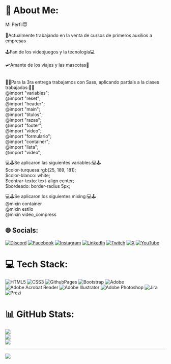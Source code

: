 # 💫 About Me:
Mi Perfil😇<br><br>👷Actualmente trabajando en la venta de cursos de primeros auxilios a empresas<br><br>🕹️Fan de los videojuegos y la tecnología💻<br><br>🛩️Amante de los viajes y las mascotas🐶<br><br>

👷👷Para la 3ra entrega trabajamos con Sass, aplicando partials a la clases trabajadas:👷👷<br>
@import "variables";<br>
@import "reset";<br>
@import "header";<br>
@import "main";<br>
@import "titulos";<br>
@import "razas";<br>
@import "footer";<br>
@import "video";<br>
@import "formulario";<br>
@import "container";<br>
@import "lista";<br>
@import "video";<br>

💻🕹️Se aplicaron las siguientes variables:💻🕹️<br>
$color-turquesa:rgb(25, 189, 181);<br>
$color-blanco: white;<br>
$centrar-texto: text-align center;<br>
$bordeado: border-radius 5px;<br>

💻🕹️Se aplicaron los siguientes mixing:💻🕹️<br>
@mixin container<br>
@mixin estilo<br>
@mixin video_compress<br>


## 🌐 Socials:
[![Discord](https://img.shields.io/badge/Discord-%237289DA.svg?logo=discord&logoColor=white)](https://discord.gg/jusslagg) [![Facebook](https://img.shields.io/badge/Facebook-%231877F2.svg?logo=Facebook&logoColor=white)](https://facebook.com/JesúsGil) [![Instagram](https://img.shields.io/badge/Instagram-%23E4405F.svg?logo=Instagram&logoColor=white)](https://instagram.com/jusslagg) [![LinkedIn](https://img.shields.io/badge/LinkedIn-%230077B5.svg?logo=linkedin&logoColor=white)](https://linkedin.com/in/https://www.linkedin.com/in/jesusenriquegilgonzalez/) [![Twitch](https://img.shields.io/badge/Twitch-%239146FF.svg?logo=Twitch&logoColor=white)](https://twitch.tv/jusslagg) [![X](https://img.shields.io/badge/X-black.svg?logo=X&logoColor=white)](https://x.com/jusslagg) [![YouTube](https://img.shields.io/badge/YouTube-%23FF0000.svg?logo=YouTube&logoColor=white)](https://youtube.com/@@jesusgil7871) 

# 💻 Tech Stack:
![HTML5](https://img.shields.io/badge/html5-%23E34F26.svg?style=for-the-badge&logo=html5&logoColor=white) ![CSS3](https://img.shields.io/badge/css3-%231572B6.svg?style=for-the-badge&logo=css3&logoColor=white) ![GithubPages](https://img.shields.io/badge/github%20pages-121013?style=for-the-badge&logo=github&logoColor=white) ![Bootstrap](https://img.shields.io/badge/bootstrap-%238511FA.svg?style=for-the-badge&logo=bootstrap&logoColor=white) ![Adobe](https://img.shields.io/badge/adobe-%23FF0000.svg?style=for-the-badge&logo=adobe&logoColor=white) ![Adobe Acrobat Reader](https://img.shields.io/badge/Adobe%20Acrobat%20Reader-EC1C24.svg?style=for-the-badge&logo=Adobe%20Acrobat%20Reader&logoColor=white) ![Adobe Illustrator](https://img.shields.io/badge/adobe%20illustrator-%23FF9A00.svg?style=for-the-badge&logo=adobe%20illustrator&logoColor=white) ![Adobe Photoshop](https://img.shields.io/badge/adobe%20photoshop-%2331A8FF.svg?style=for-the-badge&logo=adobe%20photoshop&logoColor=white) ![Jira](https://img.shields.io/badge/jira-%230A0FFF.svg?style=for-the-badge&logo=jira&logoColor=white) ![Prezi](https://img.shields.io/badge/Prezi-%23000000.svg?style=for-the-badge&logo=Prezi&logoColor=white)
# 📊 GitHub Stats:
![](https://github-readme-stats.vercel.app/api?username=jusslagg&theme=nightowl&hide_border=false&include_all_commits=false&count_private=false)<br/>
![](https://github-readme-streak-stats.herokuapp.com/?user=jusslagg&theme=nightowl&hide_border=false)<br/>
![](https://github-readme-stats.vercel.app/api/top-langs/?username=jusslagg&theme=nightowl&hide_border=false&include_all_commits=false&count_private=false&layout=compact)

---
[![](https://visitcount.itsvg.in/api?id=jusslagg&icon=5&color=0)](https://visitcount.itsvg.in)

<!-- Proudly created with GPRM ( https://gprm.itsvg.in ) -->
